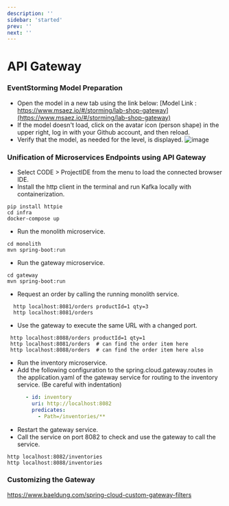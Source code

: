 ```yaml
---
description: ''
sidebar: 'started'
prev: ''
next: ''
---
```


# API Gateway

### EventStorming Model Preparation

- Open the model in a new tab using the link below:
[Model Link : https://www.msaez.io/#/storming/lab-shop-gateway](https://www.msaez.io/#/storming/lab-shop-gateway)
- If the model doesn't load, click on the avatar icon (person shape) in the upper right, log in with your Github account, and then reload.
- Verify that the model, as needed for the level, is displayed.
![image](https://github.com/acmexii/demo/assets/35618409/39ccf71e-3977-4093-9bae-7c2a1254d710)


### Unification of Microservices Endpoints using API Gateway

- Select CODE > ProjectIDE from the menu to load the connected browser IDE.
- Install the http client in the terminal and run Kafka locally with containerization.
```
pip install httpie
cd infra
docker-compose up
```

- Run the monolith microservice.
```
cd monolith
mvn spring-boot:run
```

- Run the gateway microservice.
```
cd gateway
mvn spring-boot:run
```

- Request an order by calling the running monolith service.
```
  http localhost:8081/orders productId=1 qty=3
  http localhost:8081/orders
```
    
- Use the gateway to execute the same URL with a changed port.
```
 http localhost:8088/orders productId=1 qty=1
 http localhost:8081/orders  # can find the order item here
 http localhost:8088/orders  # can find the order item here also
```
  
- Run the inventory microservice.
- Add the following configuration to the spring.cloud.gateway.routes in the application.yaml of the gateway service for routing to the inventory service. (Be careful with indentation)
```yaml
      - id: inventory
        uri: http://localhost:8082
        predicates:
          - Path=/inventories/** 
```

- Restart the gateway service.
- Call the service on port 8082 to check and use the gateway to call the service.
```
http localhost:8082/inventories
http localhost:8088/inventories
```

### Customizing the Gateway
https://www.baeldung.com/spring-cloud-custom-gateway-filters